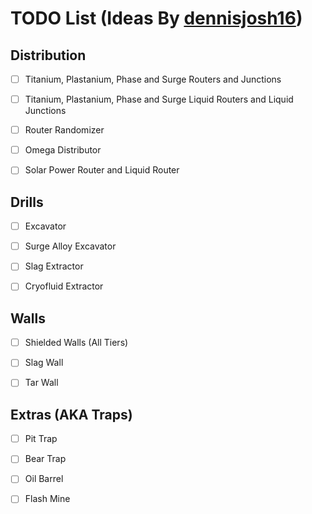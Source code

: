 # TODO List (Ideas By [dennisjosh16](https://github.com/dennisjosh16))

## Distribution

- [ ] Titanium, Plastanium, Phase and Surge Routers and Junctions

- [ ] Titanium, Plastanium, Phase and Surge Liquid Routers  and Liquid Junctions

- [ ] Router Randomizer

- [ ] Omega Distributor

- [ ] Solar Power Router and Liquid Router

## Drills

- [ ] Excavator

- [ ] Surge Alloy Excavator

- [ ] Slag Extractor

- [ ] Cryofluid Extractor

## Walls

- [ ] Shielded Walls (All Tiers)

- [ ] Slag Wall

- [ ] Tar Wall

## Extras (AKA Traps)

- [ ] Pit Trap

- [ ] Bear Trap

- [ ] Oil Barrel

- [ ] Flash Mine
